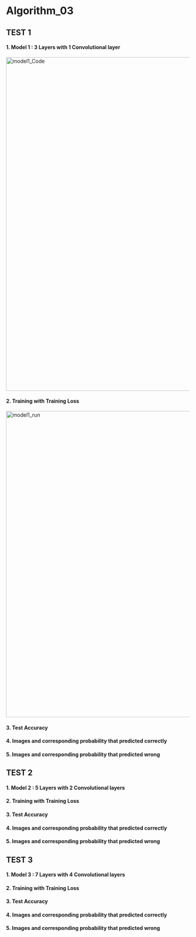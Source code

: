 # Algorithm_03

## TEST 1 
#### 1. Model 1 : 3 Layers with 1 Convolutional layer 
<img width="911" alt="model1_Code" src="https://user-images.githubusercontent.com/52744390/82999086-7b4b3200-a043-11ea-981b-93582320eaf5.png">

#### 2. Training with Training Loss 
<img width="836" alt="model1_run" src="https://user-images.githubusercontent.com/52744390/83000284-185a9a80-a045-11ea-8ca0-75d6e0f43146.png">

#### 3. Test Accuracy 


#### 4. Images and corresponding probability that predicted correctly 


#### 5. Images and corresponding probability that predicted wrong 


## TEST 2
#### 1. Model 2 : 5 Layers with 2 Convolutional layers


#### 2. Training with Training Loss 


#### 3. Test Accuracy 


#### 4. Images and corresponding probability that predicted correctly 


#### 5. Images and corresponding probability that predicted wrong 


## TEST 3
#### 1. Model 3 : 7 Layers with 4 Convolutional layers


#### 2. Training with Training Loss 


#### 3. Test Accuracy 


#### 4. Images and corresponding probability that predicted correctly 


#### 5. Images and corresponding probability that predicted wrong 



